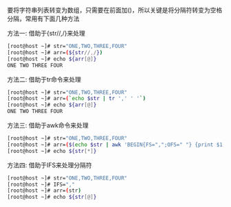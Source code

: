 要将字符串列表转变为数组，只需要在前面加()，所以关键是将分隔符转变为空格分隔，常用有下面几种方法

方法一: 借助于{str//,/}来处理
```bash
[root@host ~]# str="ONE,TWO,THREE,FOUR"
[root@host ~]# arr=(${str//,/})
[root@host ~]# echo ${arr[@]}
ONE TWO THREE FOUR
```
方法二: 借助于tr命令来处理
```bash
[root@host ~]# str="ONE,TWO,THREE,FOUR"
[root@host ~]# arr=(`echo $str | tr ',' ' '`) 
[root@host ~]# echo ${arr[@]}
ONE TWO THREE FOUR
```
方法三: 借助于awk命令来处理
```bash
[root@host ~]# str="ONE,TWO,THREE,FOUR"
[root@host ~]# arr=($(echo $str | awk 'BEGIN{FS=",";OFS=" "} {print $1,$2,$3,$4}'))
[root@host ~]# echo ${str[*]}
```
方法四: 借助于IFS来处理分隔符
```bash
[root@host ~]# str="ONE,TWO,THREE,FOUR"
[root@host ~]# IFS=","
[root@host ~]# arr=(str)
[root@host ~]# echo ${str[@]}
``` 